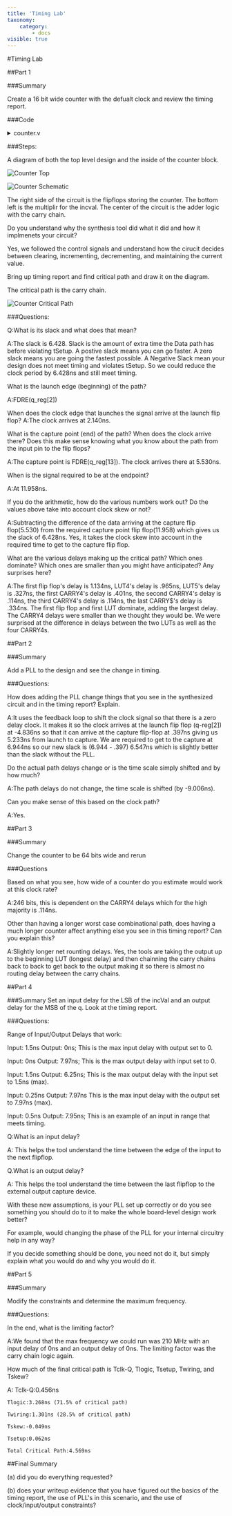 ```yaml
---
title: 'Timing Lab'
taxonomy:
    category:
        - docs
visible: true
---
```


#Timing Lab

##Part 1

###Summary

Create a 16 bit wide counter with the defualt clock and review the timing report.

###Code

<details><summary>counter.v</summary><p> 
<pre><code class="verilog">
`timescale 1ns / 1ps
module hbTest #(parameter OUTPUT_WIDTH = 16, parameter INCVAL_MULTIPLIER = 3)(input clk, input clr, input inc, input [7:0] incVal, input dec, input [7:0] decVal, output reg [OUTPUT_WIDTH - 1:0] q);
    always @(posedge clk)
    begin
        if(clr == 1'b1)
        begin
            q &lt;= 0;
        end
        else if(inc == 1'b1)
        begin
            q &lt;= q + {{8{incVal[7]}}, incVal[7:0]} * INCVAL_MULTIPLIER;
        end
        else if(dec == 1'b1)
        begin
            q &lt;= q - {{8{decVal[7]}}, decVal[7:0]};
        end
        else
        begin
            q &lt;= q;
        end
    end
endmodule
</code></pre></p></details>

###Steps:

A diagram of both the top level design and the inside of the counter block.

![Counter Top](block_diagram_counter.png)

![Counter Schematic](schematic_counter.png)

The right side of the circuit is the flipflops storing the counter.
The bottom left is the multiplir for the incval.
The center of the circuit is the adder logic with the carry chain.

Do you understand why the synthesis tool did what it did and how it implmenets your circuit?

Yes, we followed the control signals and understand how the cirucit decides between clearing, incrementing, decrementing, and maintaining the current value.

Bring up timing report and find critical path and draw it on the diagram.

The critical path is the carry chain.

![Counter Critical Path](crit_path_counter.png)

###Questions:

Q:What is its slack and what does that mean?

A:The slack is 6.428. Slack is the amount of extra time the Data path has before violating tSetup. A postive slack means you can go faster. A zero slack means you are going the fastest possible.
A Negative Slack mean your design does not meet timing and violates tSetup. So we could reduce the clock period by 6.428ns and still meet timing.

What is the launch edge (beginning) of the path? 

A:FDRE(q_reg[2])

When does the clock edge that launches the signal arrive at the launch flip flop? 
A:The clock arrives at 2.140ns.

What is the capture point (end) of the path? When does the clock arrive there? Does this make sense knowing what you know about the path from the input pin to the flip flops? 

A:The capture point is FDRE(q_reg[13]). The clock arrives there at 5.530ns. 

When is the signal required to be at the endpoint? 

A:At 11.958ns.

If you do the arithmetic, how do the various numbers work out? Do the values above take into account clock skew or not?

A:Subtracting the difference of the data arriving at the capture flip flop(5.530) from the required capture point flip flop(11.958) which gives us the slack of 6.428ns. Yes, it takes the clock skew into account in the required time to get to the capture flip flop.

What are the various delays making up the critical path? Which ones dominate? Which ones are smaller than you might have anticipated? Any surprises here?

A:The first flip flop's delay is 1.134ns, LUT4's delay is .965ns, LUT5's delay is .327ns, the first CARRY4's delay is .401ns, the second CARRY4's delay is .114ns, the third CARRY4's delay is .114ns, the last CARRY$'s delay is .334ns. The first flip flop and first LUT dominate, adding the largest delay. The CARRY4 delays were smaller than we thought they would be. We were surprised at the difference in delays between the two LUTs as well as the four CARRY4s.

##Part 2

###Summary 

Add a PLL to the design and see the change in timing.

###Questions:

How does adding the PLL change things that you see in the synthesized circuit and in the timing report? Explain. 

A:It uses the feedback loop to shift the clock signal so that there is a zero delay clock. It makes it so the clock arrives at the launch flip flop (q-reg[2]) at -4.836ns so that it can arrive at the capture flip-flop at .397ns giving us 5.233ns from launch to capture. We are required to get to the capture at 6.944ns so our new slack is (6.944 - .397) 6.547ns which is slightly better than the slack without the PLL.

Do the actual path delays change or is the time scale simply shifted and by how much? 

A:The path delays do not change, the time scale is shifted (by -9.006ns).

Can you make sense of this based on the clock path? 

A:Yes.

##Part 3

###Summary

Change the counter to be 64 bits wide and rerun

###Questions

Based on what you see, how wide of a counter do you estimate would work at this clock rate? 

A:246 bits, this is dependent on the CARRY4 delays which for the high majority is .114ns.

Other than having a longer worst case combinational path, does having a much longer counter affect anything else you see in this timing report? Can you explain this?

A:Slightly longer net rounting delays. Yes, the tools are taking the output up to the beginning LUT (longest delay) and then chainning the carry chains back to back to get back to the output making it so there is almost no routing delay between the carry chains.

##Part 4

###Summary
Set an input delay for the LSB of the incVal and an output delay for the MSB of the q. Look at the timing report.

###Questions:

Range of Input/Output Delays that work:

Input: 1.5ns Output: 0ns; This is the max input delay with output set to 0.


Input: 0ns Output: 7.97ns; This is the max output delay with input set to 0.

Input: 1.5ns Output: 6.25ns; This is the max output delay with the input set to 1.5ns (max).

Input: 0.25ns Output: 7.97ns This is the max input delay with the output set to 7.97ns (max).

Input: 0.5ns Output: 7.95ns; This is an example of an input in range that meets timing.





Q:What is an input delay? 

A: This helps the tool understand the time between the edge of the input to the next flipflop.

Q.What is an output delay? 

A: This helps the tool understand the time between the last flipflop to the external output capture device.

With these new assumptions, is your PLL set up correctly or do you see something you should do to it to make the whole board-level design work better? 

For example, would changing the phase of the PLL for your internal circuitry help in any way? 

If you decide something should be done, you need not do it, but simply explain what you would do and why you would do it.

##Part 5

###Summary

Modify the constraints and determine the maximum frequency.

###Questions:

In the end, what is the limiting factor? 

A:We found that the max frequency we could run was 210 MHz with an input delay of 0ns and an output delay of 0ns. The limiting factor was the carry chain logic again.

How much of the final critical path is Tclk-Q, Tlogic, Tsetup, Twiring, and Tskew? 

A:	Tclk-Q:0.456ns

	Tlogic:3.268ns (71.5% of critical path)
	
	Twiring:1.301ns (28.5% of critical path)
	
	Tskew:-0.049ns 
	
	Tsetup:0.062ns
	
	Total Critical Path:4.569ns

##Final Summary

(a) did you do everything requested? 

(b) does your writeup evidence that you have figured out the basics of the timing report, the use of PLL's in this scenario, and the use of clock/input/output constraints?
